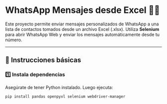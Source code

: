 # WhatsApp Mensajes desde Excel 📱💬

Este proyecto permite enviar mensajes personalizados de WhatsApp a una lista de contactos
tomados desde un archivo Excel (.xlsx). Utiliza **Selenium** para abrir WhatsApp Web y enviar
los mensajes automáticamente desde tu número.

---

## 🚀 Instrucciones básicas

### 1️⃣ Instala dependencias
Asegúrate de tener Python instalado. Luego ejecuta:

```bash
pip install pandas openpyxl selenium webdriver-manager
